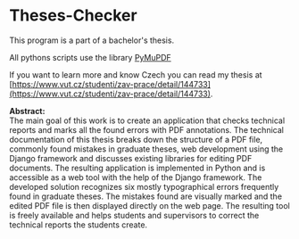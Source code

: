 # Theses-Checker
This program is a part of a bachelor's thesis.


All pythons scripts use the library [PyMuPDF](https://github.com/pymupdf/PyMuPDF.git)


If you want to learn more and know Czech you can read my thesis at [https://www.vut.cz/studenti/zav-prace/detail/144733](https://www.vut.cz/studenti/zav-prace/detail/144733).

**Abstract:** </br>
The main goal of this work is to create an application that checks technical reports and
marks all the found errors with PDF annotations. The technical documentation of this thesis
breaks down the structure of a PDF file, commonly found mistakes in graduate theses, web
development using the Django framework and discusses existing libraries for editing PDF
documents. The resulting application is implemented in Python and is accessible as a web
tool with the help of the Django framework. The developed solution recognizes six mostly
typographical errors frequently found in graduate theses. The mistakes found are visually
marked and the edited PDF file is then displayed directly on the web page. The resulting
tool is freely available and helps students and supervisors to correct the technical reports
the students create.
